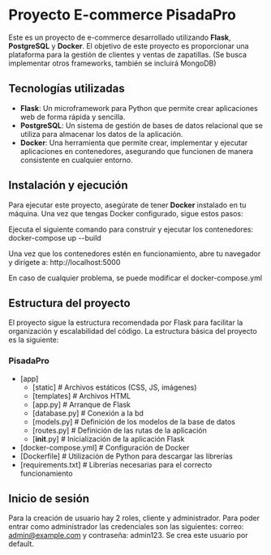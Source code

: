 # Proyecto E-commerce PisadaPro

Este es un proyecto de e-commerce desarrollado utilizando **Flask**, **PostgreSQL** y **Docker**. El objetivo de este proyecto es proporcionar una plataforma para la gestión de clientes y ventas de zapatillas. (Se busca implementar otros frameworks, también se incluirá MongoDB)

## Tecnologías utilizadas

- **Flask**: Un microframework para Python que permite crear aplicaciones web de forma rápida y sencilla.
- **PostgreSQL**: Un sistema de gestión de bases de datos relacional que se utiliza para almacenar los datos de la aplicación.
- **Docker**: Una herramienta que permite crear, implementar y ejecutar aplicaciones en contenedores, asegurando que funcionen de manera consistente en cualquier entorno.

## Instalación y ejecución

Para ejecutar este proyecto, asegúrate de tener **Docker** instalado en tu máquina. Una vez que tengas Docker configurado, sigue estos pasos:

Ejecuta el siguiente comando para construir y ejecutar los contenedores: docker-compose up --build

Una vez que los contenedores estén en funcionamiento, abre tu navegador y dirígete a: http://localhost:5000

En caso de cualquier problema, se puede modificar el docker-compose.yml

## Estructura del proyecto
El proyecto sigue la estructura recomendada por Flask para facilitar la organización y escalabilidad del código. La estructura básica del proyecto es la siguiente:

### PisadaPro

* [app]
  * [static]            # Archivos estáticos (CSS, JS, imágenes)
  * [templates]         # Archivos HTML
  * [app.py]            # Arranque de Flask
  * [database.py]       # Conexión a la bd
  * [models.py]         # Definición de los modelos de la base de datos
  * [routes.py]         # Definición de las rutas de la aplicación
  * [__init__.py]       # Inicialización de la aplicación Flask
* [docker-compose.yml]  # Configuración de Docker
* [Dockerfile]          # Utilización de Python para descargar las librerías
* [requirements.txt]    # Librerías necesarias para el correcto funcionamiento

## Inicio de sesión

Para la creación de usuario hay 2 roles, cliente y administrador.
Para poder entrar como administrador las credenciales son las siguientes: correo: admin@example.com y contraseña: admin123. 
Se crea este usuario por default.


